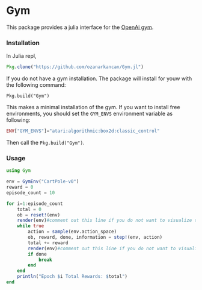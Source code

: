 # Gym

This package provides a julia interface for the [OpenAi gym](https://github.com/openai/gym).

### Installation
In Julia repl,
```julia
Pkg.clone("https://github.com/ozanarkancan/Gym.jl")
```

If you do not have a gym installation. The package will install for youw with the following command:
```
Pkg.build("Gym")
```
This makes a minimal installation of the gym. If you want to install free environments, 
you should set the `GYM_ENVS` environment variable as following:

```julia
ENV["GYM_ENVS"]="atari:algorithmic:box2d:classic_control"
```
Then call the `Pkg.build("Gym")`.

### Usage

```julia
using Gym

env = GymEnv("CartPole-v0")
reward = 0
episode_count = 10

for i=1:episode_count
    total = 0
    ob = reset!(env)
    render(env)#comment out this line if you do not want to visualize the environment
    while true
        action = sample(env.action_space)
        ob, reward, done, information = step!(env, action)
        total += reward
        render(env)#comment out this line if you do not want to visualize the environment
        if done
            break
        end
    end
    println("Epoch $i Total Rewards: $total")
end
```
